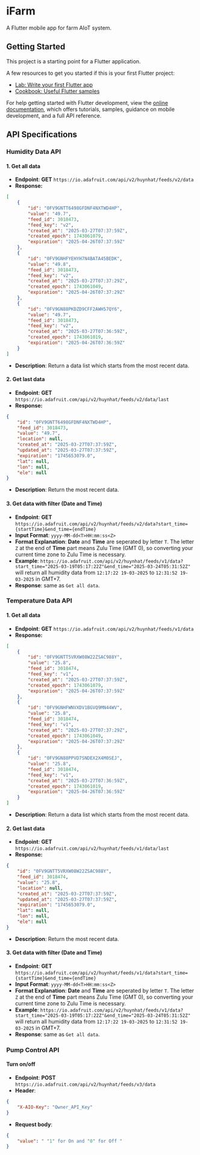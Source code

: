 # iFarm

A Flutter mobile app for farm AIoT system.

## Getting Started

This project is a starting point for a Flutter application.

A few resources to get you started if this is your first Flutter project:

- [Lab: Write your first Flutter app](https://docs.flutter.dev/get-started/codelab)
- [Cookbook: Useful Flutter samples](https://docs.flutter.dev/cookbook)

For help getting started with Flutter development, view the
[online documentation](https://docs.flutter.dev/), which offers tutorials,
samples, guidance on mobile development, and a full API reference.

## API Specifications

### Humidity Data API
#### 1. Get all data 
- **Endpoint**: **GET** `https://io.adafruit.com/api/v2/huynhat/feeds/v2/data`
- **Response:**
```json
[
    {
        "id": "0FV9GNTT6498GFDNF4NXTWD4HP",
        "value": "49.7",
        "feed_id": 3018473,
        "feed_key": "v2",
        "created_at": "2025-03-27T07:37:59Z",
        "created_epoch": 1743061079,
        "expiration": "2025-04-26T07:37:59Z"
    },
    {
        "id": "0FV9GNHFYEHYH7N4BATA45BEDK",
        "value": "49.8",
        "feed_id": 3018473,
        "feed_key": "v2",
        "created_at": "2025-03-27T07:37:29Z",
        "created_epoch": 1743061049,
        "expiration": "2025-04-26T07:37:29Z"
    },
    {
        "id": "0FV9GN88PKDZD9CFF2AWH57QY6",
        "value": "49.7",
        "feed_id": 3018473,
        "feed_key": "v2",
        "created_at": "2025-03-27T07:36:59Z",
        "created_epoch": 1743061019,
        "expiration": "2025-04-26T07:36:59Z"
    }
]
```
- **Description**: Return a data list which starts from the most recent data. 

#### 2. Get last data
- **Endpoint**: **GET** `https://io.adafruit.com/api/v2/huynhat/feeds/v2/data/last`
- **Response:**
```json
{
    "id": "0FV9GNTT6498GFDNF4NXTWD4HP",
    "feed_id": 3018473,
    "value": "49.7",
    "location": null,
    "created_at": "2025-03-27T07:37:59Z",
    "updated_at": "2025-03-27T07:37:59Z",
    "expiration": "1745653079.0",
    "lat": null,
    "lon": null,
    "ele": null
}
```
- **Description**: Return the most recent data. 

#### 3. Get data with filter (Date and Time)
- **Endpoint**: **GET** `https://io.adafruit.com/api/v2/huynhat/feeds/v2/data?start_time={startTime}&end_time={endTime}`
- **Input Format**: `yyyy-MM-dd<T>HH:mm:ss<Z>`
- **Format Explanation**: **Date** and **Time** are seperated by letter `T`. The letter `Z` at the end of **Time** part means Zulu Time (GMT 0), so converting your current time zone to Zulu Time is necessary.
- **Example**: `https://io.adafruit.com/api/v2/huynhat/feeds/v1/data?start_time="2025-03-19T05:17:22Z"&end_time="2025-03-24T05:31:52Z"` will return all humidity data from `12:17:22 19-03-2025` to `12:31:52 19-03-2025` in GMT+7.
- **Response**: same as `Get all data`.

### Temperature Data API
#### 1. Get all data 
- **Endpoint**: **GET** `https://io.adafruit.com/api/v2/huynhat/feeds/v1/data`
- **Response:**
```json
[
    {
        "id": "0FV9GNTT5VRXW08W22ZSAC988Y",
        "value": "25.8",
        "feed_id": 3018474,
        "feed_key": "v1",
        "created_at": "2025-03-27T07:37:59Z",
        "created_epoch": 1743061079,
        "expiration": "2025-04-26T07:37:59Z"
    },
    {
        "id": "0FV9GNHFWNVXDV1BGVQ9MN44WV",
        "value": "25.8",
        "feed_id": 3018474,
        "feed_key": "v1",
        "created_at": "2025-03-27T07:37:29Z",
        "created_epoch": 1743061049,
        "expiration": "2025-04-26T07:37:29Z"
    },
    {
        "id": "0FV9GN88PPVD7SNDEX2X4M0SEJ",
        "value": "25.8",
        "feed_id": 3018474,
        "feed_key": "v1",
        "created_at": "2025-03-27T07:36:59Z",
        "created_epoch": 1743061019,
        "expiration": "2025-04-26T07:36:59Z"
    }
]
```
- **Description**: Return a data list which starts from the most recent data. 

#### 2. Get last data
- **Endpoint**: **GET** `https://io.adafruit.com/api/v2/huynhat/feeds/v1/data/last`
- **Response:**
```json
{
    "id": "0FV9GNTT5VRXW08W22ZSAC988Y",
    "feed_id": 3018474,
    "value": "25.8",
    "location": null,
    "created_at": "2025-03-27T07:37:59Z",
    "updated_at": "2025-03-27T07:37:59Z",
    "expiration": "1745653079.0",
    "lat": null,
    "lon": null,
    "ele": null
}
```
- **Description**: Return the most recent data. 

#### 3. Get data with filter (Date and Time)
- **Endpoint**: **GET** `https://io.adafruit.com/api/v2/huynhat/feeds/v1/data?start_time={startTime}&end_time={endTime}`
- **Input Format**: `yyyy-MM-dd<T>HH:mm:ss<Z>`
- **Format Explanation**: **Date** and **Time** are seperated by letter `T`. The letter `Z` at the end of **Time** part means Zulu Time (GMT 0), so converting your current time zone to Zulu Time is necessary.
- **Example**: `https://io.adafruit.com/api/v2/huynhat/feeds/v1/data?start_time="2025-03-19T05:17:22Z"&end_time="2025-03-24T05:31:52Z"` will return all humidity data from `12:17:22 19-03-2025` to `12:31:52 19-03-2025` in GMT+7.
- **Response**: same as `Get all data`.

### Pump Control API

#### Turn on/off

- **Endpoint**: **POST** `https://io.adafruit.com/api/v2/huynhat/feeds/v3/data`
- **Header**:
```json
{
    "X-AIO-Key": "Owner_API_Key"
}
```
- **Request body**:
```json
{
    "value": " "1" for On and "0" for Off "
}
```
